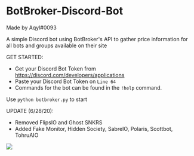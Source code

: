 # BotBroker-Discord-Bot

Made by Aqyl#0093

A simple Discord bot using BotBroker's API to gather price information for all bots and groups available on their site

GET STARTED:
- Get your Discord Bot Token from https://discord.com/developers/applications
- Paste your Discord Bot Token on `Line 64`
- Commands for the bot can be found in the `!help` command.

Use `python botbroker.py` to start

UPDATE (6/28/20):
- Removed FlipsIO and Ghost SNKRS
- Added Fake Monitor, Hidden Society, SabreIO, Polaris, Scottbot, TohruAIO

<img src="https://i.imgur.com/aOGZFtP.png">
